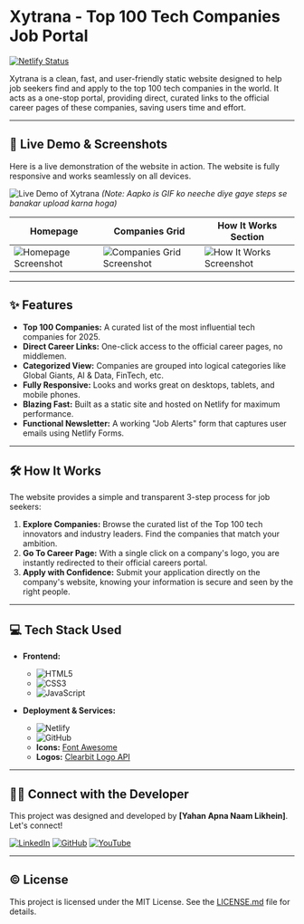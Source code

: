 # Xytrana - Top 100 Tech Companies Job Portal

[![Netlify Status](https://api.netlify.com/api/v1/badges/YOUR_BADGE_ID/deploy-status)](https://app.netlify.com/sites/xytrana/deploys)

Xytrana is a clean, fast, and user-friendly static website designed to help job seekers find and apply to the top 100 tech companies in the world. It acts as a one-stop portal, providing direct, curated links to the official career pages of these companies, saving users time and effort.

---

## 🚀 Live Demo & Screenshots

Here is a live demonstration of the website in action. The website is fully responsive and works seamlessly on all devices.

![Live Demo of Xytrana](https://i.imgur.com/YOUR_GIF_ID.gif) 
*(Note: Aapko is GIF ko neeche diye gaye steps se banakar upload karna hoga)*

| Homepage                                     | Companies Grid                               | How It Works Section                           |
| -------------------------------------------- | -------------------------------------------- | ---------------------------------------------- |
| ![Homepage Screenshot](https://i.imgur.com/YOUR_IMAGE_1_ID.png) | ![Companies Grid Screenshot](https://i.imgur.com/YOUR_IMAGE_2_ID.png) | ![How It Works Screenshot](https://i.imgur.com/YOUR_IMAGE_3_ID.png) |

---

## ✨ Features

- **Top 100 Companies:** A curated list of the most influential tech companies for 2025.
- **Direct Career Links:** One-click access to the official career pages, no middlemen.
- **Categorized View:** Companies are grouped into logical categories like Global Giants, AI & Data, FinTech, etc.
- **Fully Responsive:** Looks and works great on desktops, tablets, and mobile phones.
- **Blazing Fast:** Built as a static site and hosted on Netlify for maximum performance.
- **Functional Newsletter:** A working "Job Alerts" form that captures user emails using Netlify Forms.

---

## 🛠️ How It Works

The website provides a simple and transparent 3-step process for job seekers:

1.  **Explore Companies:** Browse the curated list of the Top 100 tech innovators and industry leaders. Find the companies that match your ambition.
2.  **Go To Career Page:** With a single click on a company's logo, you are instantly redirected to their official careers portal.
3.  **Apply with Confidence:** Submit your application directly on the company's website, knowing your information is secure and seen by the right people.

---

## 💻 Tech Stack Used

- **Frontend:**
  - ![HTML5](https://img.shields.io/badge/html5-%23E34F26.svg?style=for-the-badge&logo=html5&logoColor=white)
  - ![CSS3](https://img.shields.io/badge/css3-%231572B6.svg?style=for-the-badge&logo=css3&logoColor=white)
  - ![JavaScript](https://img.shields.io/badge/javascript-%23323330.svg?style=for-the-badge&logo=javascript&logoColor=%23F7DF1E)

- **Deployment & Services:**
  - ![Netlify](https://img.shields.io/badge/netlify-%23000000.svg?style=for-the-badge&logo=netlify&logoColor=#00C7B7)
  - ![GitHub](https://img.shields.io/badge/github-%23121011.svg?style=for-the-badge&logo=github&logoColor=white)
  - **Icons:** [Font Awesome](https://fontawesome.com/)
  - **Logos:** [Clearbit Logo API](http://clearbit.com/logo)

---

## 👨‍💻 Connect with the Developer

This project was designed and developed by **[Yahan Apna Naam Likhein]**. Let's connect!

[![LinkedIn](https://img.shields.io/badge/linkedin-%230077B5.svg?style=for-the-badge&logo=linkedin&logoColor=white)](https://www.linkedin.com/in/YOUR_LINKEDIN_USERNAME/)
[![GitHub](https://img.shields.io/badge/github-%23121011.svg?style=for-the-badge&logo=github&logoColor=white)](https://github.com/YOUR_GITHUB_USERNAME)
[![YouTube](https://img.shields.io/badge/youtube-%23FF0000.svg?style=for-the-badge&logo=youtube&logoColor=white)](https://www.youtube.com/c/YOUR_YOUTUBE_CHANNEL)

---

## ©️ License

This project is licensed under the MIT License. See the [LICENSE.md](LICENSE.md) file for details.